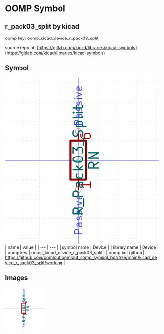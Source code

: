 # OOMP Symbol  
## r_pack03_split  by kicad  
  
oomp key: oomp_kicad_device_r_pack03_split  
  
source repo at: [https://gitlab.com/kicad/libraries/kicad-symbols](https://gitlab.com/kicad/libraries/kicad-symbols)  
## Symbol  
  
[![working.png](working_600.png)](working.png)  
| name | value | 
| --- | --- | 
| symbol name | Device | 
| library name | Device | 
| oomp key | oomp_kicad_device_r_pack03_split | 
| oomp bot github | https://github.com/oomlout/oomlout_oomp_symbol_bot/tree/main/kicad_device_r_pack03_split/working | 
## Images  
  
[![working.png](working_140.png)](working.png)  
